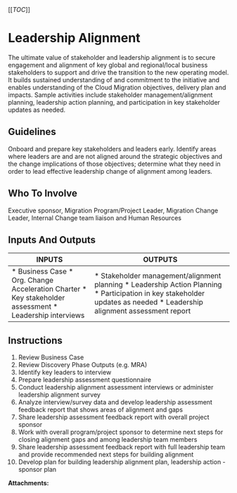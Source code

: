   

  

|    |    |    |    |
| --- | --- | --- | --- |

  

  

[[_TOC_]]

**Leadership Alignment** 
=========================

The ultimate value of stakeholder and leadership alignment is to secure engagement and alignment of key global and regional/local business stakeholders to support and drive the transition to the new operating model. It builds sustained understanding of and commitment to the initiative and enables understanding of the Cloud Migration objectives, delivery plan and impacts. Sample activities include stakeholder management/alignment planning, leadership action planning, and participation in key stakeholder updates as needed.

Guidelines
----------

Onboard and prepare key stakeholders and leaders early. Identify areas where leaders are and are not aligned around the strategic objectives and the change implications of those objectives; determine what they need in order to lead effective leadership change of alignment among leaders.

Who To Involve
--------------

Executive sponsor, Migration Program/Project Leader, Migration Change Leader, Internal Change team liaison and Human Resources

Inputs And Outputs
------------------

| INPUTS | OUTPUTS |
| --- | --- |
|   *   Business Case *   Org. Change Acceleration Charter *   Key stakeholder assessment *   Leadership interviews   |   *   Stakeholder management/alignment planning *   Leadership Action Planning *   Participation in key stakeholder updates as needed *   Leadership alignment assessment report   |

Instructions
------------

1.  Review Business Case
2.  Review Discovery Phase Outputs (e.g. MRA)
3.  Identify key leaders to interview
4.  Prepare leadership assessment questionnaire
5.  Conduct leadership alignment assessment interviews or administer leadership alignment survey
6.  Analyze interview/survey data and develop leadership assessment feedback report that shows areas of alignment and gaps
7.  Share leadership assessment feedback report with overall project sponsor
8.  Work with overall program/project sponsor to determine next steps for closing alignment gaps and among leadership team members
9.  Share leadership assessment feedback report with full leadership team and provide recommended next steps for building alignment 
10.  Develop plan for building leadership alignment plan, leadership action - sponsor plan

 **Attachments:** 

